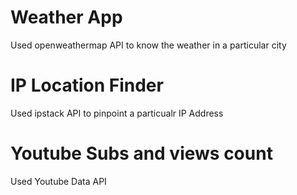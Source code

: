 #  Weather App
Used openweathermap API to know the weather in a particular city

#  IP Location Finder
Used ipstack API to pinpoint a particualr IP Address


#  Youtube Subs and views count
Used Youtube Data API
